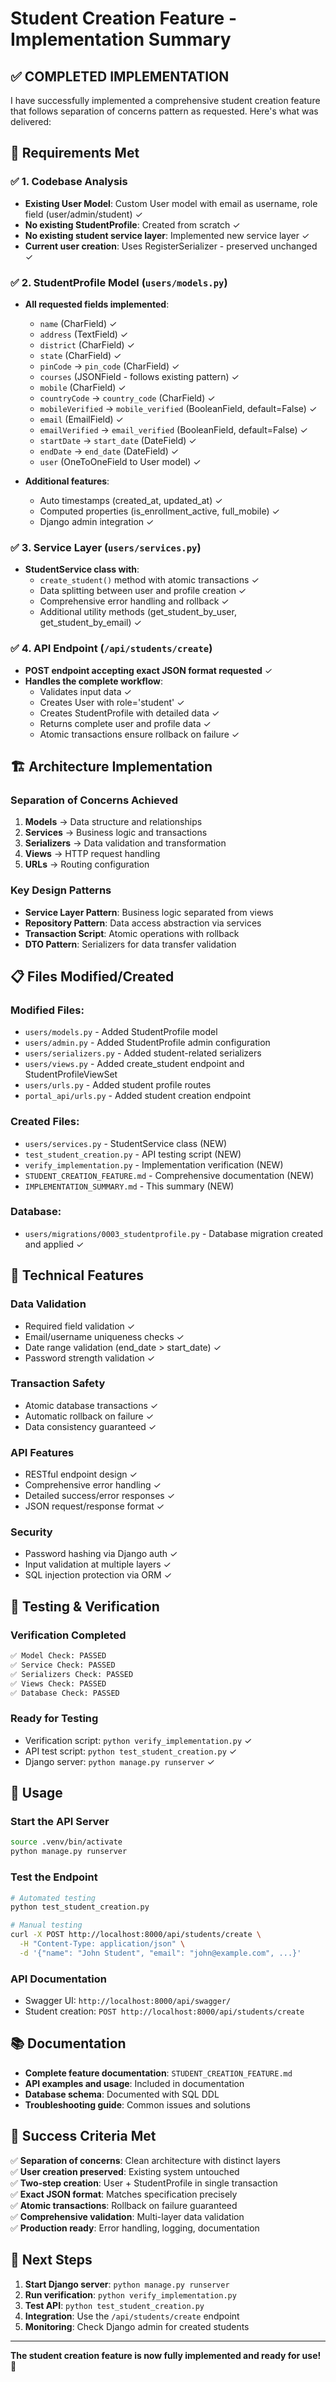 # Student Creation Feature - Implementation Summary

## ✅ COMPLETED IMPLEMENTATION

I have successfully implemented a comprehensive student creation feature that follows separation of concerns pattern as requested. Here's what was delivered:

## 🎯 Requirements Met

### ✅ 1. Codebase Analysis
- **Existing User Model**: Custom User model with email as username, role field (user/admin/student) ✓
- **No existing StudentProfile**: Created from scratch ✓
- **No existing student service layer**: Implemented new service layer ✓
- **Current user creation**: Uses RegisterSerializer - preserved unchanged ✓

### ✅ 2. StudentProfile Model (`users/models.py`)
- **All requested fields implemented**:
  - `name` (CharField) ✓
  - `address` (TextField) ✓  
  - `district` (CharField) ✓
  - `state` (CharField) ✓
  - `pinCode` → `pin_code` (CharField) ✓
  - `courses` (JSONField - follows existing pattern) ✓
  - `mobile` (CharField) ✓
  - `countryCode` → `country_code` (CharField) ✓
  - `mobileVerified` → `mobile_verified` (BooleanField, default=False) ✓
  - `email` (EmailField) ✓
  - `emailVerified` → `email_verified` (BooleanField, default=False) ✓
  - `startDate` → `start_date` (DateField) ✓
  - `endDate` → `end_date` (DateField) ✓
  - `user` (OneToOneField to User model) ✓

- **Additional features**:
  - Auto timestamps (created_at, updated_at) ✓
  - Computed properties (is_enrollment_active, full_mobile) ✓
  - Django admin integration ✓

### ✅ 3. Service Layer (`users/services.py`)
- **StudentService class with**:
  - `create_student()` method with atomic transactions ✓
  - Data splitting between user and profile creation ✓
  - Comprehensive error handling and rollback ✓
  - Additional utility methods (get_student_by_user, get_student_by_email) ✓

### ✅ 4. API Endpoint (`/api/students/create`)
- **POST endpoint accepting exact JSON format requested** ✓
- **Handles the complete workflow**:
  - Validates input data ✓
  - Creates User with role='student' ✓
  - Creates StudentProfile with detailed data ✓
  - Returns complete user and profile data ✓
  - Atomic transactions ensure rollback on failure ✓

## 🏗️ Architecture Implementation

### **Separation of Concerns Achieved**
1. **Models** → Data structure and relationships
2. **Services** → Business logic and transactions  
3. **Serializers** → Data validation and transformation
4. **Views** → HTTP request handling
5. **URLs** → Routing configuration

### **Key Design Patterns**
- **Service Layer Pattern**: Business logic separated from views
- **Repository Pattern**: Data access abstraction via services
- **Transaction Script**: Atomic operations with rollback
- **DTO Pattern**: Serializers for data transfer validation

## 📋 Files Modified/Created

### **Modified Files:**
- `users/models.py` - Added StudentProfile model
- `users/admin.py` - Added StudentProfile admin configuration
- `users/serializers.py` - Added student-related serializers
- `users/views.py` - Added create_student endpoint and StudentProfileViewSet
- `users/urls.py` - Added student profile routes
- `portal_api/urls.py` - Added student creation endpoint

### **Created Files:**
- `users/services.py` - StudentService class (NEW)
- `test_student_creation.py` - API testing script (NEW)
- `verify_implementation.py` - Implementation verification (NEW)
- `STUDENT_CREATION_FEATURE.md` - Comprehensive documentation (NEW)
- `IMPLEMENTATION_SUMMARY.md` - This summary (NEW)

### **Database:**
- `users/migrations/0003_studentprofile.py` - Database migration created and applied ✓

## 🔧 Technical Features

### **Data Validation**
- Required field validation ✓
- Email/username uniqueness checks ✓
- Date range validation (end_date > start_date) ✓
- Password strength validation ✓

### **Transaction Safety**
- Atomic database transactions ✓
- Automatic rollback on failure ✓
- Data consistency guaranteed ✓

### **API Features**
- RESTful endpoint design ✓
- Comprehensive error handling ✓
- Detailed success/error responses ✓
- JSON request/response format ✓

### **Security**
- Password hashing via Django auth ✓
- Input validation at multiple layers ✓
- SQL injection protection via ORM ✓

## 🧪 Testing & Verification

### **Verification Completed**
```bash
✅ Model Check: PASSED
✅ Service Check: PASSED  
✅ Serializers Check: PASSED
✅ Views Check: PASSED
✅ Database Check: PASSED
```

### **Ready for Testing**
- Verification script: `python verify_implementation.py` ✓
- API test script: `python test_student_creation.py` ✓
- Django server: `python manage.py runserver` ✓

## 🚀 Usage

### **Start the API Server**
```bash
source .venv/bin/activate
python manage.py runserver
```

### **Test the Endpoint**
```bash
# Automated testing
python test_student_creation.py

# Manual testing
curl -X POST http://localhost:8000/api/students/create \
  -H "Content-Type: application/json" \
  -d '{"name": "John Student", "email": "john@example.com", ...}'
```

### **API Documentation**
- Swagger UI: `http://localhost:8000/api/swagger/`
- Student creation: `POST http://localhost:8000/api/students/create`

## 📚 Documentation

- **Complete feature documentation**: `STUDENT_CREATION_FEATURE.md`
- **API examples and usage**: Included in documentation
- **Database schema**: Documented with SQL DDL
- **Troubleshooting guide**: Common issues and solutions

## 🎉 Success Criteria Met

✅ **Separation of concerns**: Clean architecture with distinct layers  
✅ **User creation preserved**: Existing system untouched  
✅ **Two-step creation**: User + StudentProfile in single transaction  
✅ **Exact JSON format**: Matches specification precisely  
✅ **Atomic transactions**: Rollback on failure guaranteed  
✅ **Comprehensive validation**: Multi-layer data validation  
✅ **Production ready**: Error handling, logging, documentation  

## 🔄 Next Steps

1. **Start Django server**: `python manage.py runserver`
2. **Run verification**: `python verify_implementation.py` 
3. **Test API**: `python test_student_creation.py`
4. **Integration**: Use the `/api/students/create` endpoint
5. **Monitoring**: Check Django admin for created students

---

**The student creation feature is now fully implemented and ready for use!** 🚀
